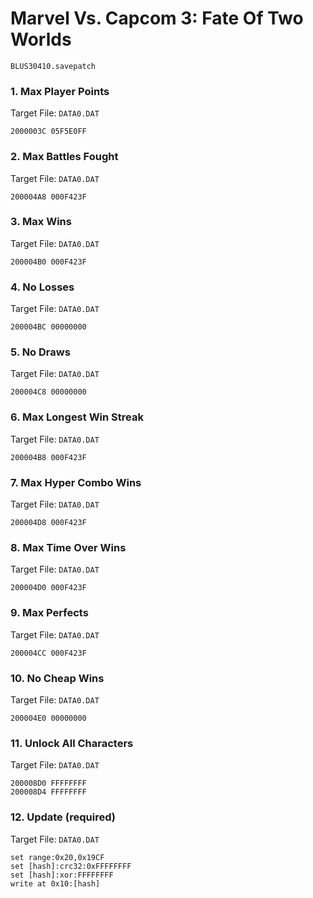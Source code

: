 #  Marvel Vs. Capcom 3: Fate Of Two Worlds 

`BLUS30410.savepatch`

### 1. Max Player Points

Target File: `DATA0.DAT`

```
2000003C 05F5E0FF
```

### 2. Max Battles Fought

Target File: `DATA0.DAT`

```
200004A8 000F423F
```

### 3. Max Wins

Target File: `DATA0.DAT`

```
200004B0 000F423F
```

### 4. No Losses

Target File: `DATA0.DAT`

```
200004BC 00000000
```

### 5. No Draws

Target File: `DATA0.DAT`

```
200004C8 00000000
```

### 6. Max Longest Win Streak

Target File: `DATA0.DAT`

```
200004B8 000F423F
```

### 7. Max Hyper Combo Wins

Target File: `DATA0.DAT`

```
200004D8 000F423F
```

### 8. Max Time Over Wins

Target File: `DATA0.DAT`

```
200004D0 000F423F
```

### 9. Max Perfects

Target File: `DATA0.DAT`

```
200004CC 000F423F
```

### 10. No Cheap Wins

Target File: `DATA0.DAT`

```
200004E0 00000000
```

### 11. Unlock All Characters

Target File: `DATA0.DAT`

```
200008D0 FFFFFFFF
200008D4 FFFFFFFF
```

### 12. Update (required)

Target File: `DATA0.DAT`

```
set range:0x20,0x19CF
set [hash]:crc32:0xFFFFFFFF
set [hash]:xor:FFFFFFFF
write at 0x10:[hash]
```

